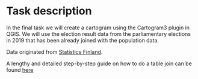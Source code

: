 # Task description
In the final task we will create a cartogram using the Cartogram3 plugin in QGIS. We will use the election result data from the parliamentary elections in 2019 that has been already joined with the population data.

Data originated from [Statistics Finland](http://www.stat.fi/org/avoindata/paikkatietoaineistot_en.html).  

A lengthy and detailed step-by-step guide on how to do a table join can be found [here](https://www.qgistutorials.com/en/docs/performing_table_joins.html)
